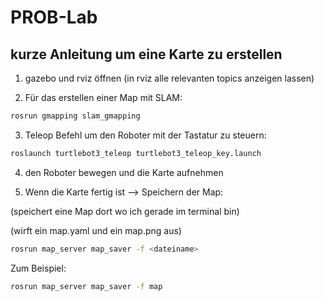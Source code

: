 # PROB-Lab


## kurze Anleitung um eine Karte zu erstellen

1. gazebo und rviz öffnen (in rviz alle relevanten topics anzeigen lassen)

2. Für das erstellen einer Map mit SLAM:
```bash
rosrun gmapping slam_gmapping
```

3. Teleop Befehl um den Roboter mit der Tastatur zu steuern:
```bash
roslaunch turtlebot3_teleop turtlebot3_teleop_key.launch
```

4. den Roboter bewegen und die Karte aufnehmen

5. Wenn die Karte fertig ist --> Speichern der Map:

(speichert eine Map dort wo ich gerade im terminal bin)

(wirft ein map.yaml und ein map.png aus)
```bash
rosrun map_server map_saver -f <dateiname>
```

Zum Beispiel:
```bash
rosrun map_server map_saver -f map
```
